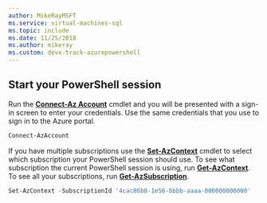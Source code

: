 ```yaml
---
author: MikeRayMSFT
ms.service: virtual-machines-sql
ms.topic: include
ms.date: 11/25/2018
ms.author: mikeray 
ms.custom: devx-track-azurepowershell
---
```


## Start your PowerShell session
 

Run the [**Connect-Az Account**](/powershell/module/Az.Accounts/Connect-AzAccount) cmdlet and you will be presented with a sign-in screen to enter your credentials. Use the same credentials that you use to sign in to the Azure portal.

```powershell
Connect-AzAccount
```

If you have multiple subscriptions use the [**Set-AzContext**](/powershell/module/az.accounts/set-azcontext) cmdlet to select which subscription your PowerShell session should use. To see what subscription the current PowerShell session is using, run [**Get-AzContext**](/powershell/module/az.accounts/get-azcontext). To see all your subscriptions, run [**Get-AzSubscription**](/powershell/module/az.accounts/get-azsubscription).

```powershell
Set-AzContext -SubscriptionId '4cac86b0-1e56-bbbb-aaaa-000000000000'
```
